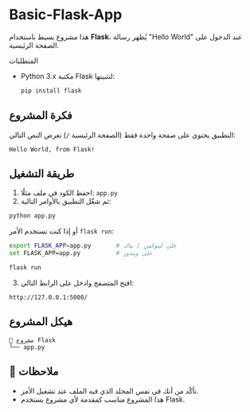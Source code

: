 # Basic-Flask-App



هذا مشروع بسيط باستخدام **Flask**، يُظهر رسالة "Hello World" عند الدخول على الصفحة الرئيسية.

المتطلبات

* Python 3.x
مكتبة Flask
لتثبيتها:

  ```bash
  pip install flask
  ```

## فكرة المشروع

التطبيق يحتوي على صفحة واحدة فقط (الصفحة الرئيسية `/`) تعرض النص التالي:

```
Hello World, from Flask!
```

## طريقة التشغيل

1. احفظ الكود في ملف مثلًا: `app.py`
2. ثم شغّل التطبيق بالأوامر التالية:

```bash
python app.py
```

أو إذا كنت تستخدم الأمر `flask run`:

```bash
export FLASK_APP=app.py       # على لينوكس / ماك
set FLASK_APP=app.py          # على ويندوز

flask run
```

3. افتح المتصفح وادخل على الرابط التالي:

```
http://127.0.0.1:5000/
```

## هيكل المشروع

```
📂 مشروع Flask
└── app.py
```

## 📌 ملاحظات

* تأكّد من أنك في نفس المجلد الذي فيه الملف عند تشغيل الأمر.
* هذا المشروع مناسب كمقدمة لأي مشروع يستخدم Flask.
